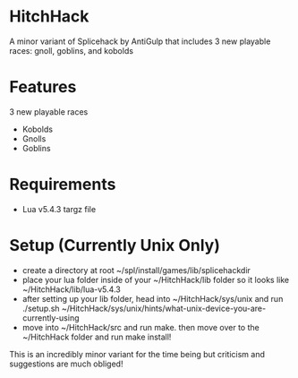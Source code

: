 # HitchHack
A minor variant of Splicehack by AntiGulp that includes 3 new playable races: gnoll, goblins, and kobolds

# Features
3 new playable races
* Kobolds
* Gnolls
* Goblins

# Requirements
- Lua v5.4.3 targz file

# Setup (Currently Unix Only)
- create a directory at root ~/spl/install/games/lib/splicehackdir
- place your lua folder inside of your ~/HitchHack/lib folder so it looks like ~/HitchHack/lib/lua-v5.4.3
- after setting up your lib folder, head into ~/HitchHack/sys/unix and run ./setup.sh ~/HitchHack/sys/unix/hints/what-unix-device-you-are-currently-using
- move into ~/HitchHack/src and run make. then move over to the ~/HitchHack folder and run make install!

This is an incredibly minor variant for the time being but criticism and suggestions are much obliged! 
